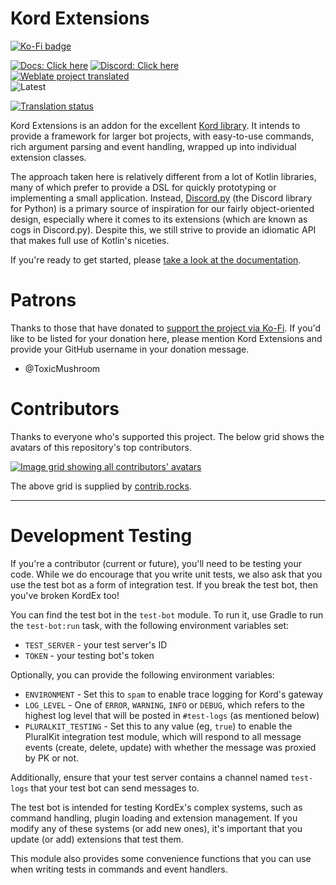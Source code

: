 # Kord Extensions

[![Ko-Fi badge](https://img.shields.io/badge/Donate-Buy_me_a_coffee-purple?style=for-the-badge&logo=ko-fi)](https://ko-fi.com/gsc)

[![Docs: Click here](https://img.shields.io/static/v1?label=Docs&message=Click%20here&color=7289DA&style=for-the-badge&logo=read-the-docs)](https://docs.kordex.dev/) [![Discord: Click here](https://img.shields.io/static/v1?label=Discord&message=Click%20here&color=7289DA&style=for-the-badge&logo=discord)](https://discord.gg/nYzQWcjAmK) <br />
[![Weblate project translated](https://img.shields.io/weblate/progress/kord-extensions?style=for-the-badge)]((https://hosted.weblate.org/engage/kord-extensions/)) <br />
![Latest](https://img.shields.io/maven-metadata/v?label=Latest&metadataUrl=https%3A%2F%2Fs01.oss.sonatype.org%2Fservice%2Flocal%2Frepositories%2Fsnapshots%2Fcontent%2Fcom%2Fkotlindiscord%2Fkord%2Fextensions%2Fkord-extensions%2Fmaven-metadata.xml&style=for-the-badge)

[![Translation status](https://hosted.weblate.org/widgets/kord-extensions/-/main/287x66-grey.png)](https://hosted.weblate.org/engage/kord-extensions/)

Kord Extensions is an addon for the excellent [Kord library](https://github.com/kordlib/kord). It intends to provide a
framework for larger bot projects, with easy-to-use commands, rich argument parsing and event handling, wrapped up
into individual extension classes.

The approach taken here is relatively different from a lot of Kotlin libraries, many of which prefer to provide a DSL
for quickly prototyping or implementing a small application. Instead,
[Discord.py](https://github.com/Rapptz/discord.py) (the Discord library for Python) is a primary source of inspiration
for our fairly object-oriented design, especially where it comes to its extensions (which are known as cogs in
Discord.py). Despite this, we still strive to provide an idiomatic API that makes full use of Kotlin's niceties.

If you're ready to get started, please [take a look at the documentation](https://docs.kordex.dev/).

# Patrons

Thanks to those that have donated to [support the project via Ko-Fi](https://ko-fi.com/gsc).
If you'd like to be listed for your donation here, please mention Kord Extensions and provide your GitHub username in
your donation message.

- @ToxicMushroom

# Contributors

Thanks to everyone who's supported this project.
The below grid shows the avatars of this repository's top contributors.

<a href="https://github.com/kord-extensions/kord-extensions/graphs/contributors">
  <img
    alt="Image grid showing all contributors' avatars"
    src="https://contrib.rocks/image?repo=kord-extensions/kord-extensions&max=200"
  />
</a>

The above grid is supplied by [contrib.rocks](https://contrib.rocks).

---

# Development Testing

If you're a contributor (current or future), you'll need to be testing your code. While we do encourage that you write
unit tests, we also ask that you use the test bot as a form of integration test. If you break the test bot, then
you've broken KordEx too!

You can find the test bot in the `test-bot` module. To run it, use Gradle to run the `test-bot:run` task, with the
following environment variables set:

* `TEST_SERVER` - your test server's ID
* `TOKEN` - your testing bot's token

Optionally, you can provide the following environment variables:

* `ENVIRONMENT` - Set this to `spam` to enable trace logging for Kord's gateway
* `LOG_LEVEL` - One of `ERROR`, `WARNING`, `INFO` or `DEBUG`, which refers to the highest log level that will be posted
  in `#test-logs` (as mentioned below)
* `PLURALKIT_TESTING` - Set this to any value (eg, `true`) to enable the PluralKit integration test module, which will
  respond to all message events (create, delete, update) with whether the message was proxied by PK or not.

Additionally, ensure that your test server contains a channel named `test-logs` that your test bot can send messages
to.

The test bot is intended for testing KordEx's complex systems, such as command handling, plugin loading and extension
management. If you modify any of these systems (or add new ones), it's important that you update (or add) extensions
that test them.

This module also provides some convenience functions that you can use when writing tests in commands and event
handlers.
